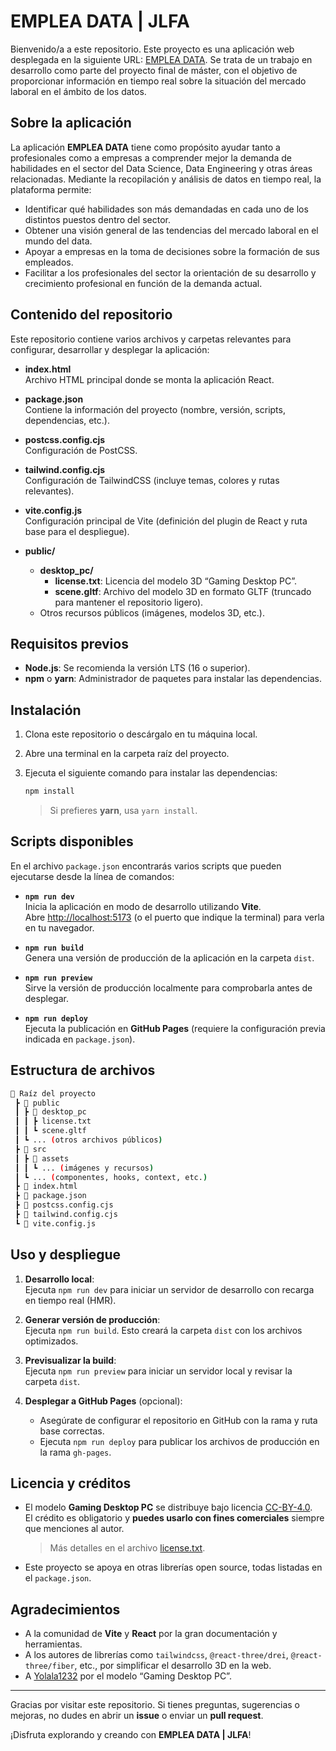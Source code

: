 # EMPLEA DATA | JLFA

Bienvenido/a a este repositorio. Este proyecto es una aplicación web desplegada en la siguiente URL: [EMPLEA DATA](https://joseluisalmendral.github.io/APP-EMPLEA-DATA/). Se trata de un trabajo en desarrollo como parte del proyecto final de máster, con el objetivo de proporcionar información en tiempo real sobre la situación del mercado laboral en el ámbito de los datos.

## Sobre la aplicación

La aplicación **EMPLEA DATA** tiene como propósito ayudar tanto a profesionales como a empresas a comprender mejor la demanda de habilidades en el sector del Data Science, Data Engineering y otras áreas relacionadas. Mediante la recopilación y análisis de datos en tiempo real, la plataforma permite:

- Identificar qué habilidades son más demandadas en cada uno de los distintos puestos dentro del sector.
- Obtener una visión general de las tendencias del mercado laboral en el mundo del data.
- Apoyar a empresas en la toma de decisiones sobre la formación de sus empleados.
- Facilitar a los profesionales del sector la orientación de su desarrollo y crecimiento profesional en función de la demanda actual.

## Contenido del repositorio

Este repositorio contiene varios archivos y carpetas relevantes para configurar, desarrollar y desplegar la aplicación:

- **index.html**  
  Archivo HTML principal donde se monta la aplicación React.

- **package.json**  
  Contiene la información del proyecto (nombre, versión, scripts, dependencias, etc.).

- **postcss.config.cjs**  
  Configuración de PostCSS.

- **tailwind.config.cjs**  
  Configuración de TailwindCSS (incluye temas, colores y rutas relevantes).

- **vite.config.js**  
  Configuración principal de Vite (definición del plugin de React y ruta base para el despliegue).

- **public/**  
  - **desktop_pc/**  
    - **license.txt**: Licencia del modelo 3D “Gaming Desktop PC”.  
    - **scene.gltf**: Archivo del modelo 3D en formato GLTF (truncado para mantener el repositorio ligero).
  - Otros recursos públicos (imágenes, modelos 3D, etc.).

## Requisitos previos

- **Node.js**: Se recomienda la versión LTS (16 o superior).
- **npm** o **yarn**: Administrador de paquetes para instalar las dependencias.

## Instalación

1. Clona este repositorio o descárgalo en tu máquina local.
2. Abre una terminal en la carpeta raíz del proyecto.
3. Ejecuta el siguiente comando para instalar las dependencias:

   ```bash
   npm install
   ```
   > Si prefieres **yarn**, usa `yarn install`.

## Scripts disponibles

En el archivo `package.json` encontrarás varios scripts que pueden ejecutarse desde la línea de comandos:

- **`npm run dev`**  
  Inicia la aplicación en modo de desarrollo utilizando **Vite**.  
  Abre [http://localhost:5173](http://localhost:5173) (o el puerto que indique la terminal) para verla en tu navegador.

- **`npm run build`**  
  Genera una versión de producción de la aplicación en la carpeta `dist`.

- **`npm run preview`**  
  Sirve la versión de producción localmente para comprobarla antes de desplegar.

- **`npm run deploy`**  
  Ejecuta la publicación en **GitHub Pages** (requiere la configuración previa indicada en `package.json`).

## Estructura de archivos

```bash
📂 Raíz del proyecto
 ┣ 📂 public
 ┃ ┣ 📂 desktop_pc
 ┃ ┃ ┣ license.txt
 ┃ ┃ ┗ scene.gltf
 ┃ ┗ ... (otros archivos públicos)
 ┣ 📂 src
 ┃ ┣ 📂 assets
 ┃ ┃ ┗ ... (imágenes y recursos)
 ┃ ┗ ... (componentes, hooks, context, etc.)
 ┣ 📜 index.html
 ┣ 📜 package.json
 ┣ 📜 postcss.config.cjs
 ┣ 📜 tailwind.config.cjs
 ┗ 📜 vite.config.js
```

## Uso y despliegue

1. **Desarrollo local**:  
   Ejecuta `npm run dev` para iniciar un servidor de desarrollo con recarga en tiempo real (HMR).

2. **Generar versión de producción**:  
   Ejecuta `npm run build`. Esto creará la carpeta `dist` con los archivos optimizados.

3. **Previsualizar la build**:  
   Ejecuta `npm run preview` para iniciar un servidor local y revisar la carpeta `dist`.

4. **Desplegar a GitHub Pages** (opcional):  
   - Asegúrate de configurar el repositorio en GitHub con la rama y ruta base correctas.
   - Ejecuta `npm run deploy` para publicar los archivos de producción en la rama `gh-pages`.

## Licencia y créditos

- El modelo **Gaming Desktop PC** se distribuye bajo licencia [CC-BY-4.0](http://creativecommons.org/licenses/by/4.0/).  
  El crédito es obligatorio y **puedes usarlo con fines comerciales** siempre que menciones al autor.  
  > Más detalles en el archivo [license.txt](public/desktop_pc/license.txt).

- Este proyecto se apoya en otras librerías open source, todas listadas en el `package.json`.

## Agradecimientos

- A la comunidad de **Vite** y **React** por la gran documentación y herramientas.
- A los autores de librerías como `tailwindcss`, `@react-three/drei`, `@react-three/fiber`, etc., por simplificar el desarrollo 3D en la web.
- A [Yolala1232](https://sketchfab.com/Yolala1232) por el modelo “Gaming Desktop PC”.

---

Gracias por visitar este repositorio. Si tienes preguntas, sugerencias o mejoras, no dudes en abrir un **issue** o enviar un **pull request**.  

¡Disfruta explorando y creando con **EMPLEA DATA | JLFA**!

